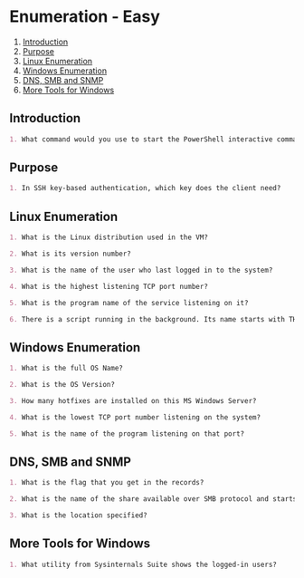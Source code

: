 # Enumeration - Easy

1. [Introduction](#introduction)
2. [Purpose](#purpose)
3. [Linux Enumeration](#linux-enumeration)
4. [Windows Enumeration](#windows-enumeration)
5. [DNS, SMB and SNMP](#dns-smb-and-snmp)
6. [More Tools for Windows](#more-tools-for-windows)

## Introduction

```markdown
1. What command would you use to start the PowerShell interactive command line?
```

## Purpose

```markdown
1. In SSH key-based authentication, which key does the client need?
```

## Linux Enumeration

```markdown
1. What is the Linux distribution used in the VM?

2. What is its version number?

3. What is the name of the user who last logged in to the system?

4. What is the highest listening TCP port number?

5. What is the program name of the service listening on it?

6. There is a script running in the background. Its name starts with THM. What is the name of the script?
```

## Windows Enumeration

```markdown
1. What is the full OS Name?

2. What is the OS Version?

3. How many hotfixes are installed on this MS Windows Server?

4. What is the lowest TCP port number listening on the system?

5. What is the name of the program listening on that port?
```

## DNS, SMB and SNMP

```markdown
1. What is the flag that you get in the records?

2. What is the name of the share available over SMB protocol and starts with THM?

3. What is the location specified?
```

## More Tools for Windows

```markdown
1. What utility from Sysinternals Suite shows the logged-in users?
```
